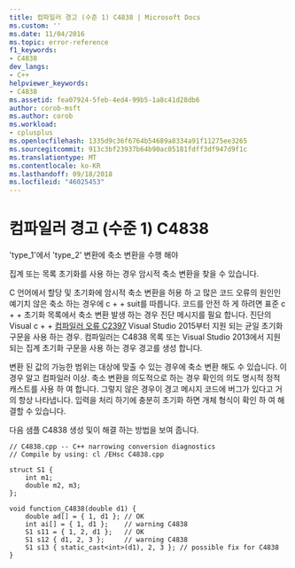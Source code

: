 ```yaml
---
title: 컴파일러 경고 (수준 1) C4838 | Microsoft Docs
ms.custom: ''
ms.date: 11/04/2016
ms.topic: error-reference
f1_keywords:
- C4838
dev_langs:
- C++
helpviewer_keywords:
- C4838
ms.assetid: fea07924-5feb-4ed4-99b5-1a8c41d28db6
author: corob-msft
ms.author: corob
ms.workload:
- cplusplus
ms.openlocfilehash: 1335d9c36f6764b54689a8334a91f11275ee3265
ms.sourcegitcommit: 913c3bf23937b64b90ac05181fdff3df947d9f1c
ms.translationtype: MT
ms.contentlocale: ko-KR
ms.lasthandoff: 09/18/2018
ms.locfileid: "46025453"
---
```

# <a name="compiler-warning-level-1-c4838"></a>컴파일러 경고 (수준 1) C4838

'type_1'에서 'type_2' 변환에 축소 변환을 수행 해야

집계 또는 목록 초기화를 사용 하는 경우 암시적 축소 변환을 찾을 수 있습니다.

C 언어에서 할당 및 초기화에 암시적 축소 변환을 허용 하 고 많은 코드 오류의 원인인 예기치 않은 축소 하는 경우에 c + + suit를 따릅니다. 코드를 안전 하 게 하려면 표준 c + + 초기화 목록에서 축소 변환 발생 하는 경우 진단 메시지를 필요 합니다. 진단의 Visual c + + [컴파일러 오류 C2397](../../error-messages/compiler-errors-1/compiler-error-c2397.md) Visual Studio 2015부터 지원 되는 균일 초기화 구문을 사용 하는 경우. 컴파일러는 C4838 목록 또는 Visual Studio 2013에서 지원 되는 집계 초기화 구문을 사용 하는 경우 경고를 생성 합니다.

변환 된 값의 가능한 범위는 대상에 맞출 수 있는 경우에 축소 변환 해도 수 있습니다. 이 경우 알고 컴파일러 이상. 축소 변환을 의도적으로 하는 경우 확인의 의도 명시적 정적 캐스트를 사용 하 여 합니다. 그렇지 않은 경우이 경고 메시지 코드에 버그가 있다고 거의 항상 나타냅니다. 입력을 처리 하기에 충분히 초기화 하면 개체 형식이 확인 하 여 해결할 수 있습니다.

다음 샘플 C4838 생성 및이 해결 하는 방법을 보여 줍니다.

```
// C4838.cpp -- C++ narrowing conversion diagnostics
// Compile by using: cl /EHsc C4838.cpp

struct S1 {
    int m1;
    double m2, m3;
};

void function_C4838(double d1) {
    double ad[] = { 1, d1 }; // OK
    int ai[] = { 1, d1 };    // warning C4838
    S1 s11 = { 1, 2, d1 };   // OK
    S1 s12 { d1, 2, 3 };     // warning C4838
    S1 s13 { static_cast<int>(d1), 2, 3 }; // possible fix for C4838
}
```